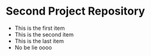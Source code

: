# Second Project Repository
* This is the first item
* This is the second item
* This is the last item
* No be lie oooo
